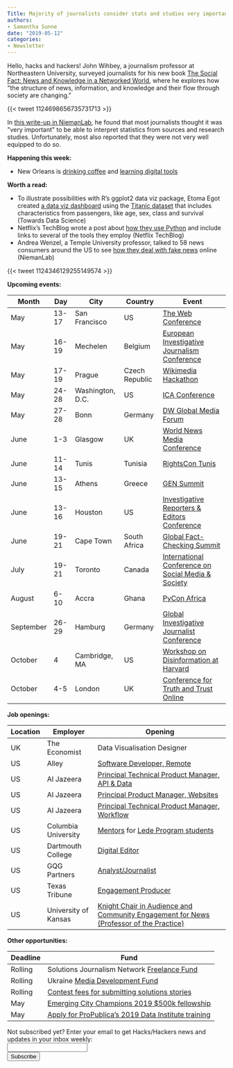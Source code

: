 ```yaml
---
Title: Majority of journalists consider stats and studies very important
authors: 
- Samantha Sunne
date: "2019-05-12"
categories:
- Newsletter
---
```


Hello, hacks and hackers! John Wihbey, a journalism professor at Northeastern University, surveyed journalists for his new book [The Social Fact: News and Knowledge in a Networked World](https://mitpress.mit.edu/books/social-fact), where he explores how "the structure of news, information, and knowledge and their flow through society are changing."

{{< tweet 1124698656735731713 >}}

In [this write-up in NiemanLab](https://www.niemanlab.org/2019/05/journalists-know-they-need-to-get-better-with-data-and-statistics-but-they-have-a-long-way-to-go/), he found that most journalists thought it was "very important" to be able to interpret statistics from sources and research studies. Unfortunately, most also reported that they were not very well equipped to do so.

**Happening this week:**

* New Orleans is [drinking coffee](https://www.meetup.com/Hacks-Hackers-New-Orleans/events/261329154/) and [learning digital tools](https://www.meetup.com/Hacks-Hackers-New-Orleans/events/261328913/)

**Worth a read:**

* To illustrate possibilities with R’s ggplot2 data viz package, Etoma Egot created [a data viz dashboard](https://towardsdatascience.com/analyzing-the-titanic-with-a-business-analyst-mindset-using-r-ggplot2-ee5355a4dab3) using the [Titanic dataset](https://www.kaggle.com/c/titanic/data) that includes characteristics from passengers, like age, sex, class and survival (Towards Data Science)
* Netflix’s TechBlog wrote a post about [how they use Python](https://medium.com/netflix-techblog/python-at-netflix-bba45dae649e) and include links to several of the tools they employ (Netflix TechBlog)
* Andrea Wenzel, a Temple University professor, talked to 58 news consumers around the US to see [how they deal with fake news](https://www.niemanlab.org/2019/05/this-world-is-just-falling-apart-how-actual-news-consumers-grapple-with-fake-news-and-sometimes-tune-out/) online (NiemanLab)

{{< tweet 1124346129255149574 >}}

**Upcoming events:**

| Month | Day | City | Country | Event |
| ----- | --- | ---- | ------- | ----- |
May | 13-17 | San Francisco | US | [The Web Conference](https://www2019.thewebconf.org/)
May | 16-19 | Mechelen | Belgium | [European Investigative Journalism Conference](https://dataharvest.eu/)
May | 17-19 | Prague | Czech Republic | [Wikimedia Hackathon](https://www.mediawiki.org/wiki/Wikimedia_Hackathon_2019)
May | 24-28 | Washington, D.C. | US | [ICA Conference](https://www.icahdq.org/page/2019Conference)
May | 27-28 | Bonn | Germany | [DW Global Media Forum](http://dw-global-media-forum.com/)
June | 1-3 | Glasgow | UK | [World News Media Conference](https://events.wan-ifra.org/events/world-news-media-congress-2019)
June | 11-14 | Tunis | Tunisia | [RightsCon Tunis](https://www.rightscon.org/about/)
June | 13-15 | Athens | Greece | [GEN Summit](https://www.gensummit.org/)
June | 13-16 | Houston | US | [Investigative Reporters & Editors Conference](https://www.ire.org/events-and-training/event/3434/)
June | 19-21 | Cape Town | South Africa | [Global Fact-Checking Summit](https://www.poynter.org/news/sixth-global-fact-checking-summit-will-be-cape-town-june-2019)
July | 19-21 | Toronto | Canada | [International Conference on Social Media & Society](http://socialmediaandsociety.org/2018/rethinking-privacy-and-trust-in-the-social-media-age-smsociety-cfp-toronto-canada-july-19-21-2019/)
August | 6-10 | Accra | Ghana | [PyCon Africa](https://africa.pycon.org/)
September | 26-29 | Hamburg | Germany | [Global Investigative Journalist Conference](https://gijc2019.org/)
October | 4 | Cambridge, MA | US | [Workshop on Disinformation at Harvard](https://cyber.harvard.edu/story/2019-04/comparative-approaches-disinformation-call-extended-abstracts)
October | 4-5 | London | UK | [Conference for Truth and Trust Online](https://truthandtrustonline.com/)

**Job openings:**

| Location | Employer | Opening |
| -------- | -------- | ------- |
UK | The Economist | Data Visualisation Designer
US | Alley | [Software Developer, Remote](https://careers.journalists.org/jobs/12325189/software-developer-remote)
US | Al Jazeera | [Principal Technical Product Manager, API & Data](http://jobs.jobvite.com/ajmn/job/oUe09fw1)
US | Al Jazeera | [Principal Product Manager, Websites](http://jobs.jobvite.com/ajmn/job/oce09fwj)
US | Al Jazeera | [Principal Technical Product Manager, Workflow](http://jobs.jobvite.com/ajmn/job/oTe09fw0)
US | Columbia University | [Mentors](https://docs.google.com/forms/d/e/1FAIpQLScEe6EEwRFtwAP_vfvXskGmRSV5cNe7sKh3cgO1TTD5W05gfg/viewform) for [Lede Program students](http://ledeprogram.com/)
US | Dartmouth College | [Digital Editor](https://careers.journalists.org/jobs/12328985/digital-editor)
US | GQG Partners | [Analyst/Journalist](https://www.ire.org/archives/jobs/job/analyst-journalist)
US | Texas Tribune | [Engagement Producer](https://www.texastribune.org/jobs/engagement-producer/)
US | University of Kansas | [Knight Chair in Audience and Community Engagement for News (Professor of the Practice)](https://www.ire.org/archives/jobs/job/knight-chair-in-audience-and-community-engagement-for-newsprofessor-of-the-practice)

**Other opportunities:**

| Deadline | Fund |
| -------- | ---- |
Rolling | Solutions Journalism Network [Freelance Fund](https://thewholestory.solutionsjournalism.org/now-offering-travel-funds-for-freelancers-857c49f9b395)
Rolling | Ukraine [Media Development Fund](http://ijnet.org/en/opportunities/media-development-grants-available-ukraine)
Rolling | [Contest fees for submitting solutions stories](https://thewholestory.solutionsjournalism.org/submitting-your-solutions-story-to-a-journalism-award-contest-we-can-help-with-the-fees-12b3e3ab6b01?mc_cid=57b074cc10&mc_eid=f9f525b1fd)
May | [Emerging City Champions 2019 $500k fellowship ](https://www.knightfoundation.org/press/releases/how-would-you-transform-your-city-emerging-city-champions-2019-fellowship)
May | [Apply for ProPublica’s 2019 Data Institute training](https://www.propublica.org/atpropublica/ida-b-wells-society-and-propublica-announce-the-2019-data-institute?)

<div id="mc_embed_signup"><form id="mc-embedded-subscribe-form" class="validate" action="//hackshackers.us1.list-manage.com/subscribe/post?u=c56f2e53d5ed6ef87f8aaa75c&amp;id=fb2bc6f10b" method="post" name="mc-embedded-subscribe-form" novalidate="" target="_blank">

<div id="mc_embed_signup_scroll">

<div class="mc-field-group"><label for="mce-EMAIL">Not subscribed yet? Enter your email to get Hacks/Hackers news and updates in your inbox weekly:  </label></div>

<div class="mc-field-group"><input id="mce-EMAIL" class="required email" name="EMAIL" type="email" value="" /></div>

<!-- real people should not fill this in and expect good things - do not remove this or risk form bot signups-->

<div style="position: absolute; left: -5000px;"><input tabindex="-1" name="b_c56f2e53d5ed6ef87f8aaa75c_fb2bc6f10b" type="text" value="" /></div>

<div class="clear"><input id="mc-embedded-subscribe" class="button" name="subscribe" type="submit" value="Subscribe" /></div>

</div>

</form></div>

<!--End mc_embed_signup-->

<meta name="twitter:card" content="summary">

<meta name="twitter:image:src" content="https://hackshackers.com/content-images/about/hackshackers_logomark.png">

